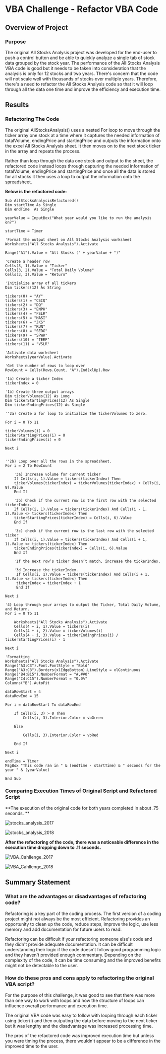 # VBA Challenge - Refactor VBA Code

## Overview of Project

### Purpose 
The original All Stocks Analysis project was developed for the end-user to push a control button and be able to quickly analyze a single tab of stock data grouped by the stock year. The performance of the All Stocks Analysis VBA code is good but it needs to be taken into consideration that the analysis is only for 12 stocks and two years. There's concern that the code will not scale well with thousands of stocks over multiple years. Therefore, there's a need to refactor the All Stocks Analysis code so that it will loop through all the data one time and improve the efficiency and execution time. 

## Results

### Refactoring The Code
The original AllStocksAnalysis() uses a nested For loop to move through the ticker array one stock at a time where it captures the needed information of totalVolume, endingPrice and startingPrice and outputs the information onto the excel All Stocks Analysis sheet. It then moves on to the next stock ticker in the array and repeats the process. 

Rather than loop through the data one stock and output to the sheet, the refactored code instead loops through capturing the needed information of totalVolume, endingPrice and startingPrice and once all the data is stored for all stocks it then uses a loop to output the information onto the spreadsheet.

**Below is the refactored code:**

    Sub AllStocksAnalysisRefactored()
    Dim startTime As Single
    Dim endTime  As Single

    yearValue = InputBox("What year would you like to run the analysis on?")

    startTime = Timer
    
    'Format the output sheet on All Stocks Analysis worksheet
    Worksheets("All Stocks Analysis").Activate
    
    Range("A1").Value = "All Stocks (" + yearValue + ")"
    
    'Create a header row
    Cells(3, 1).Value = "Ticker"
    Cells(3, 2).Value = "Total Daily Volume"
    Cells(3, 3).Value = "Return"

    'Initialize array of all tickers
    Dim tickers(12) As String
    
    tickers(0) = "AY"
    tickers(1) = "CSIQ"
    tickers(2) = "DQ"
    tickers(3) = "ENPH"
    tickers(4) = "FSLR"
    tickers(5) = "HASI"
    tickers(6) = "JKS"
    tickers(7) = "RUN"
    tickers(8) = "SEDG"
    tickers(9) = "SPWR"
    tickers(10) = "TERP"
    tickers(11) = "VSLR"
    
    'Activate data worksheet
    Worksheets(yearValue).Activate
    
    'Get the number of rows to loop over
    RowCount = Cells(Rows.Count, "A").End(xlUp).Row
    
    '1a) Create a ticker Index
    tickerIndex = 0

    '1b) Create three output arrays
    Dim tickerVolumes(12) As Long
    Dim tickerStartingPrices(12) As Single
    Dim tickerEndingPrices(12) As Single
    
    ''2a) Create a for loop to initialize the tickerVolumes to zero.
    
    For i = 0 To 11
    
    tickerVolumes(i) = 0
    tickerStartingPrices(i) = 0
    tickerEndingPrices(i) = 0
    
    Next i
    
        
    ''2b) Loop over all the rows in the spreadsheet.
    For i = 2 To RowCount
    
        '3a) Increase volume for current ticker
        If Cells(i, 1).Value = tickers(tickerIndex) Then
        tickerVolumes(tickerIndex) = tickerVolumes(tickerIndex) + Cells(i, 8).Value
        End If
                
        '3b) Check if the current row is the first row with the selected tickerIndex.
        If Cells(i, 1).Value = tickers(tickerIndex) And Cells(i - 1, 1).Value <> tickers(tickerIndex) Then
        tickerStartingPrices(tickerIndex) = Cells(i, 6).Value
        End If
                
        '3c) check if the current row is the last row with the selected ticker
        If Cells(i, 1).Value = tickers(tickerIndex) And Cells(i + 1, 1).Value <> tickers(tickerIndex) Then
        tickerEndingPrices(tickerIndex) = Cells(i, 6).Value
        End If
                
        'If the next row’s ticker doesn’t match, increase the tickerIndex.
            
        '3d Increase the tickerIndex.
         If Cells(i, 1).Value = tickers(tickerIndex) And Cells(i + 1, 1).Value <> tickers(tickerIndex) Then
         tickerIndex = tickerIndex + 1
         End If
            
    Next i
    
    '4) Loop through your arrays to output the Ticker, Total Daily Volume, and Return.
    For i = 0 To 11
        
        Worksheets("All Stocks Analysis").Activate
        Cells(4 + i, 1).Value = tickers(i)
        Cells(4 + i, 2).Value = tickerVolumes(i)
        Cells(4 + i, 3).Value = tickerEndingPrices(i) / tickerStartingPrices(i) - 1
        
    Next i
    
    'Formatting
    Worksheets("All Stocks Analysis").Activate
    Range("A3:C3").Font.FontStyle = "Bold"
    Range("A3:C3").Borders(xlEdgeBottom).LineStyle = xlContinuous
    Range("B4:B15").NumberFormat = "#,##0"
    Range("C4:C15").NumberFormat = "0.0%"
    Columns("B").AutoFit

    dataRowStart = 4
    dataRowEnd = 15

    For i = dataRowStart To dataRowEnd
        
        If Cells(i, 3) > 0 Then
            Cells(i, 3).Interior.Color = vbGreen
            
        Else
        
            Cells(i, 3).Interior.Color = vbRed
            
        End If
        
    Next i
 
    endTime = Timer
    MsgBox "This code ran in " & (endTime - startTime) & " seconds for the year " & (yearValue)

    End Sub




### Comparing Execution Times of Original Script and Refactored Script 

**The execution of the original code for both years completed in about .75 seconds. **

![stocks_analysis_2017](https://user-images.githubusercontent.com/87085239/165676106-61ddf09e-48b7-4621-a290-a3aaa976b602.png)

![stocks_analysis_2018](https://user-images.githubusercontent.com/87085239/165676120-81256972-a38f-4e2b-a8d2-1f2bef835e0e.png)



**After the refactoring of the code, there was a noticeable difference in the execution time dropping down to .11 seconds.**

![VBA_Cahllenge_2017](https://user-images.githubusercontent.com/87085239/165676186-214afda5-0c1d-47d6-b95a-5a72acc711e2.png)

![VBA_Cahllenge_2018](https://user-images.githubusercontent.com/87085239/165676211-81e0fcb3-a178-4052-91e3-296956587275.png)


## Summary Statement

### What are the advantages or disadvantages of refactoring code?
Refactoring is a key part of the coding process. The first version of a coding project might not always be the most efficient. Refactoring provides an opportunity to clean up the code, reduce steps, improve the logic, use less memory and add documentation for future users to read. 

Refactoring can be difficult if your refactoring someone else's code and they didn't provide adequate documentation. It can be difficult understanding their logic if the code doesn't follow good programming logic and they haven't provided enough commentary. Depending on the complexity of the code, it can be time consuming and the improved benefits might not be detectable to the user. 

### How do these pros and cons apply to refactoring the original VBA script?
For the purpose of this challenge, it was good to see that there was more than one way to work with loops and how the structure of loops can influence overall performance and execution time. 

The original VBA code was easy to follow with looping through each ticker using ticker(i) and then outputing the data before moving to the next ticker but it was lengthy and the disadvantage was increased processing time. 

The pros of the refactored code was improved execution time but unless you were timing the process, there wouldn't appear to be a difference in the improved time to the user. 
